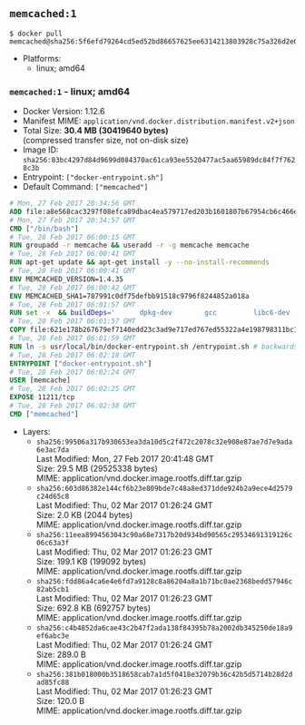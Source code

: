 ## `memcached:1`

```console
$ docker pull memcached@sha256:5f6efd79264cd5ed52bd86657625ee6314213803928c75a326d2e0c6b69ab028
```

-	Platforms:
	-	linux; amd64

### `memcached:1` - linux; amd64

-	Docker Version: 1.12.6
-	Manifest MIME: `application/vnd.docker.distribution.manifest.v2+json`
-	Total Size: **30.4 MB (30419640 bytes)**  
	(compressed transfer size, not on-disk size)
-	Image ID: `sha256:83bc4297d84d9699d084370ac61ca93ee5520477ac5aa65989dc84f7f7628c3b`
-	Entrypoint: `["docker-entrypoint.sh"]`
-	Default Command: `["memcached"]`

```dockerfile
# Mon, 27 Feb 2017 20:34:56 GMT
ADD file:a8e568cac3297f08efca89dbac4ea579717ed203b1601807b67954cb6c466e73 in / 
# Mon, 27 Feb 2017 20:34:57 GMT
CMD ["/bin/bash"]
# Tue, 28 Feb 2017 06:00:15 GMT
RUN groupadd -r memcache && useradd -r -g memcache memcache
# Tue, 28 Feb 2017 06:00:41 GMT
RUN apt-get update && apt-get install -y --no-install-recommends 		libevent-2.0-5 	&& rm -rf /var/lib/apt/lists/*
# Tue, 28 Feb 2017 06:00:41 GMT
ENV MEMCACHED_VERSION=1.4.35
# Tue, 28 Feb 2017 06:00:42 GMT
ENV MEMCACHED_SHA1=787991c0df75defbb91518c9796f8244852a018a
# Tue, 28 Feb 2017 06:01:57 GMT
RUN set -x 	&& buildDeps=' 		dpkg-dev 		gcc 		libc6-dev 		libevent-dev 		make 		perl 		wget 	' 	&& apt-get update && apt-get install -y $buildDeps --no-install-recommends 	&& rm -rf /var/lib/apt/lists/* 	&& wget -O memcached.tar.gz "http://memcached.org/files/memcached-$MEMCACHED_VERSION.tar.gz" 	&& echo "$MEMCACHED_SHA1  memcached.tar.gz" | sha1sum -c - 	&& mkdir -p /usr/src/memcached 	&& tar -xzf memcached.tar.gz -C /usr/src/memcached --strip-components=1 	&& rm memcached.tar.gz 	&& cd /usr/src/memcached 	&& ./configure --build="$(dpkg-architecture --query DEB_BUILD_GNU_TYPE)" 	&& make -j "$(nproc)" 	&& make install 	&& cd / && rm -rf /usr/src/memcached 	&& apt-get purge -y --auto-remove $buildDeps
# Tue, 28 Feb 2017 06:01:57 GMT
COPY file:621e178b267679ef7140edd23c3ad9e717ed767ed55322a4e198798311bc1d36 in /usr/local/bin/ 
# Tue, 28 Feb 2017 06:01:59 GMT
RUN ln -s usr/local/bin/docker-entrypoint.sh /entrypoint.sh # backwards compat
# Tue, 28 Feb 2017 06:02:18 GMT
ENTRYPOINT ["docker-entrypoint.sh"]
# Tue, 28 Feb 2017 06:02:24 GMT
USER [memcache]
# Tue, 28 Feb 2017 06:02:25 GMT
EXPOSE 11211/tcp
# Tue, 28 Feb 2017 06:02:38 GMT
CMD ["memcached"]
```

-	Layers:
	-	`sha256:99506a317b930653ea3da10d5c2f472c2078c32e908e87ae7d7e9ada6e3ac7da`  
		Last Modified: Mon, 27 Feb 2017 20:41:48 GMT  
		Size: 29.5 MB (29525338 bytes)  
		MIME: application/vnd.docker.image.rootfs.diff.tar.gzip
	-	`sha256:603d86382e144cf6b23e809bde7c48a8ed371dde924b2a9ece4d2579c24d65c8`  
		Last Modified: Thu, 02 Mar 2017 01:26:24 GMT  
		Size: 2.0 KB (2044 bytes)  
		MIME: application/vnd.docker.image.rootfs.diff.tar.gzip
	-	`sha256:11eea8994563043c90a68e7317b20d934bd90565c29534691319126c06c63a3f`  
		Last Modified: Thu, 02 Mar 2017 01:26:23 GMT  
		Size: 199.1 KB (199092 bytes)  
		MIME: application/vnd.docker.image.rootfs.diff.tar.gzip
	-	`sha256:fdd86a4ca6e4e6fd7a9128c8a86204a8a1b71bc0ae2368bedd57946c82ab5cb1`  
		Last Modified: Thu, 02 Mar 2017 01:26:23 GMT  
		Size: 692.8 KB (692757 bytes)  
		MIME: application/vnd.docker.image.rootfs.diff.tar.gzip
	-	`sha256:c4b4852da6cae43c2b47f2ada138f84395b78a2002db345250de18a9ef6abc3e`  
		Last Modified: Thu, 02 Mar 2017 01:26:24 GMT  
		Size: 289.0 B  
		MIME: application/vnd.docker.image.rootfs.diff.tar.gzip
	-	`sha256:381b018000b3518658cab7a1d5f0418e32079b36c42b5d5714b28d2dad85fc88`  
		Last Modified: Thu, 02 Mar 2017 01:26:23 GMT  
		Size: 120.0 B  
		MIME: application/vnd.docker.image.rootfs.diff.tar.gzip
